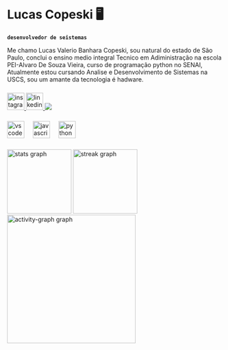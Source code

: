 #  Lucas Copeski 🖥️

**`desenvolvedor de seistemas`**

Me chamo Lucas Valerio Banhara Copeski, sou natural do estado de São Paulo, conclui o ensino medio integral Tecnico em         Adiministração na escola PEI-Alvaro De Souza Vieira, curso de programação python no SENAI, Atualmente estou cursando Analise e Desenvolvimento de Sistemas na USCS, sou um amante da tecnologia é hadware.

###

<div align="left">
  
  <a href="https://www.instagram.com/lukas.copeski/" target="_blank">
    <img src="https://img.shields.io/static/v1?message=Instagram&logo=instagram&label=&color=000000&logoColor=white&labelColor=&style=for-the-badge" height="40" alt="instagram logo"  />
    
  <a href="https://www.linkedin.com/in/lucas-copeski-76931b288/" target="_blank">
    <img src="https://img.shields.io/static/v1?message=LinkedIn&logo=linkedin&label=&color=000000&logoColor=white&labelColor=&style=for-the-badge" height="40" alt="linkedin logo"  />
  </a>
  
   <img src="https://profile-counter.glitch.me/lucascopeski/count.svg?"  />
  
  </a>
  
</div>

###

<div align="left">
  <img src="https://cdn.jsdelivr.net/gh/devicons/devicon/icons/vscode/vscode-original.svg" height="40" alt="vscode logo"  />
  <img width="12" />
  <img src="https://cdn.jsdelivr.net/gh/devicons/devicon/icons/javascript/javascript-original.svg" height="40" alt="javascript logo"  />
  <img width="12" />
  <img src="https://cdn.jsdelivr.net/gh/devicons/devicon/icons/python/python-original.svg" height="40" alt="python logo"  />
</div>

###

<div align="left">
  <img src="https://github-readme-stats.vercel.app/api?username=lucascopeski&hide_title=false&hide_rank=false&show_icons=true&include_all_commits=true&count_private=true&disable_animations=false&theme=radical&locale=en&hide_border=false&order=1" height="150" alt="stats graph"  />
  <img src="https://streak-stats.demolab.com?user=lucascopeski&locale=en&mode=daily&theme=radical&hide_border=false&border_radius=5&order=3" height="150" alt="streak graph"  />
  <img src="https://github-readme-activity-graph.vercel.app/graph?username=lucascopeski&radius=16&theme=redical&area=true&order=5" height="300" alt="activity-graph graph"  />
</div>

###

